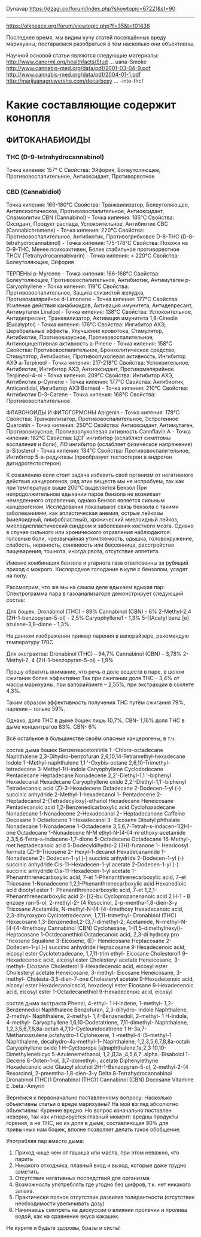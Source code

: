 Dynavap
https://dzagi.co/forum/index.php?showtopic=67221&st=90

--------------------

https://olkpeace.org/forum/viewtopic.php?f=35&t=101436

Последнее время, мы видим кучу статей посвящённых вреду марихуаны, постараемся разобраться в том насколько они объективны.

Научной основой статьи являются следующие материалы:
http://www.canorml.org/healthfacts/Stud ... uana-Smoke
http://www.cannabis-med.org/data/pdf/2001-03-04-9.pdf
http://www.cannabis-med.org/data/pdf/2004-01-1.pdf
http://marijuanagrowershq.com/decarboxy ... -into-thc/

# Какие составляющие содержит конопля
## ФИТОКАНАБИОИДЫ
### ТНС (D-9-tetrahydrocannabinol)
Точка кипения: 157° С
Свойства: Эйфория, Болеутоляющее, Противовоспалительное, Антиоксидант, Противорвотное
### CBD (Сannabidiol)
Точка кипения: 160-180°С
Свойства: Транквилизатор, Болеутоляющее, Антипсихотическое, Противовоспалительное, Антиоксидант, Спазмолитик
CBN (Cannabinol) - Точка кипения: 185°C
Свойства: Оксидант, Продукт распада, Успокоительное, Антибиотик
CBC (Сannabichromene) - Точка кипения: 220°С
Свойства: Противовоспалительное, Антибиотик, Противогрибковое
D-8-ТНС (D-8-tetrahydrocannabinol) - Точка кипения: 175-178°C
Свойства: Похожи на D-9-THC, Менее психоактивен, Более стабильное противорвотное
THCV (Tetrahydrocannabivarin) - Точка кипения: < 220°C
Свойства: Болеутоляющее, Эйфория

ТЕРПЕНЫ
p-Myrcene - Точка кипения: 166-168°C
Свойства: Болеутоляющее, Противовоспалительное, Антибиотик, Антимутаген
p-Caryophyllene - Точка кипения: 119°С
Свойства: Противовоспалительное, Защита слизистой желудка, Противомалярийное
d-Limonene - Точка кипения: 177°C
Свойства: Усиление действия канабиоидов, Активация имунитета, Антидепресант, Антимутаген
Linalool - Точка кипения: 138°С
Свойства: Успокоительное, Антидепресант, Транквилизатор, Активация имунитета
1,8-Cineole (Eucalyptol) - Точка кипения: 176°С
Свойства: Ингибитор АХЭ, Церебральные эффекты, Улучшение кровотока, Стимулятор, Антибиотик, Противовирусное, Противовоспалительное, Антиноцицептивная активность
a-Pinene - Точка кипения: 158°С
Свойства: Противовоспалительное, Бронхолитическое средство, Стимулятор, Антибиотик, Противоопухолевая активность, Ингибитор АХЭ
a-Terpineol - Точка кипения: 217-218°C
Свойства: Успокоительное, Антибиотик, Ингибитор АХЭ, Антиоксидант, Противомялярийное
Terpineol-4-ol - Точка кипения: 209°С
Свойства: Ингибитор АХЭ, Антибиотик
p-Cymene - Точка кипения: 177°С
Свойства: Антибиотик, Anticandidal, Ингибитор АХЭ
Borneol - Точка кипения: 210°С
Свойства: Антибиотик
D-3-Сагепе - Точка кипения: 168°С
Свойства: Противовоспалительное

ФЛАВОНОИДЫ И ФИТОГОРМОНЫ
Apigenin - Точка кипения: 178°C
Свойства: Транквилизатор, Противовоспалительное, Эстрогенное
Quercetin - Точка кипения: 250°C
Свойства: Антиоксидант, Антимутаген, Противовирусное, Противоопухолевая активность
Cannflavin A - Точка кипения: 182°С
Свойства: ЦОГ ингибитор (ослабляет симптомы воспаления и боли), ЛО ингибитор (ослабляет физическое напряжение)
p-Sitosterol - Точка кипения: 134°C
Свойства: Противовоспалительное, Ингибитор 5-а-редуктазы (преобразует тестостерон в андроген дигидротестостерон)

К сожалению если стоит задача избавить свой организм от негативного действия канцерогенов, ряд этих веществ мы не испробуем, так как при температуре выше 200°C выделяется Бензол
При непродолжительном вдыхании паров бензола не возникает немедленного отравления, однако Бензол является сильным канцерогеном. Исследования показывают связь бензола с такими заболеваниями, как апластическая анемия, острые лейкозы (миелоидный, лимфобластный), хронический миелоидный лейкоз, миелодиспластический синдром и заболевания костного мозга. Однако в случае сильного или хронического отравления наблюдаются: головные боли, чрезвычайная утомляемость, одышка, головокружение, слабость, нервность, сонливость или бессонница, расстройство пищеварения, тошнота, иногда рвота, отсутствие аппетита.

Именно комбинация бензола и угарнога газа ответсвенны за рубящий приход с мокрого. Кислородное голодание в купе с бензолом, усадят на попу.

Рассмотрим, что же мы на самом деле вдыхаем вдыхая пар:
Спектрограмма пара в газоанализаторе демонстрирует следующий состав:

Для бошек:
Dronabinol (THC) - 89%
Cannabinol (CBN) - 6%
2-Methyl-2,4 (2H-1-benzopyran-5-ol) - 2,5%
Caryophyllene1 - 1,3%
5-[(Acetyl benz [e] azulene-3,8-dione - 1,3%


На данном изображении пример парения в вапорайзере,
рекомендую температуру 170С



Для экстрактов:
Dronabinol (THC) – 94,7%
Cannabinol (CBN) – 3,78%
2-Methyl-2, 4 (2H-1-benzopyran-5-ol) – 1,9%

Прошу обратить внимание, что речь о доле веществ в паре, в целом сжигание более эффективно
Так при сжигании доля THC – 3,4% от массы марихуаны, при вапорайзинге – 2,55%, при экстракции в сохлете 4,3%.

Таким образом эффективность получения THC путём сжигания 79%, парения – только 59%.

Однако, доля THC в дыме бошек лишь 10,7%, CBN- 1,16% доля THC в дыме концентратов 83%, CBN- 6%

Всё остальное в большинстве своём опасные канцерогены, в т.ч.

состав дыма бошек
Benzeneacetonitrile
1 -Chloro-octadecane
Naphthalene
2,3-Dihydro-benzofuran
2,6,10,14-Tetramethyl-hexadecane
Indole
1 -Methyl-naphthalene
1,1 '-Oxybis-octane
2,6,10-Trimethyl-tetradecane
3-Methyl-1H-indole
Caryophyllene
Cyclododecane
Pentadecane
Heptadecane
Nonadecene
2,2'-Diethyl-1,1 '-biphenyl
Hexadecanal
Hexadecane
Caryophyllene oxide
2,2'-Diethyl-1,1'-biphenyl
Tetradecanoic acid
(Z)-3-Hexadecene
Octadecane
2-Dodecen-1-yl (-) succinic anhydride
2-Methyl-1-hexadecanol
1- Pentadecene
2- Heptadecanol
2-(Tetradecyloxy)-ethanol
Hexadecane
Heneicosane
Pentadecanoic acid
1,2-Benzenedicarboxylic acid
Cyclohaxadecane
Nonadecane
1-Nonadecene
2-Hexadecanol
2- Heptadecanone
Caffeine
Docosane
1-Octadecene
1-Hexadecanol
3- Eicosene
Dibutyl phthalate
Nonadecane
1-Nonadecene
1-Octadecene
3,5,6,7-Tetrah-s-indacen-1(2H)-one
Octadecane
1-Nonadecene
N-M ethyl-N-[4-[4-m ethoxy-acetamide
2,3,5,6-Tetra-s-indacene-1,7-dione
5-Octadecene
Octadecane
16-Methyl-, met heptadecanoic acid
5-Dodecyldihydro-2 (3H)-furanone
1- Henricosyl formate
(Z)-9-Tricosene
2- Hexyl-1-decanol
Hexadecanamide
1- Nonadecene
2- Dodecen-1-yl (-) succinic anhydride
2-Dodecen-1-yl (-) succinic anhydride
Cis-11-Hexadecen-1-yl acetate
2-Dodecen-1-yl (-) succinic anhydride
Cis-11-Hexadecen-1-yl acetate
1-Phenantthrenecarboxylic acid, 7-et
1-Phenantthrenecarboxylic acid, 7-et
Tricosane
1-Nonadecene
1,2,1-Phenanthrenecarboxylic acid
Hexanedioic acid dioctyl ester
1- Phenantthrenecarboxylic acid, 7-et
1,2,1-Phenanthrenecarboxylic acid
2- [(2-bu Cyclopropanenanoic acid
2 H-1 - В enzopy ran-5-ol, 2-methyl-2- (4
Resocinol, 2-p-mentha-1,8-dien-3-y
Tricosane
Acetamide, N-methyl-N-[4-[4-4methoxy
Hexadecanoic acid, 2,3-dihyroxypro
Cyclotetradecane, 1,7,11-trimethyl-
Dronabinol (THC)
Hexacosane
1,3-Benzenediol,2-(3,7-dimethyl-2,
Acetamide, N-methyl-N-[4-[4-4methoxy
Cannabinol (CBN)
Cyclohexane, 1-(1,5-dimethylhexyl)-
Heptacosane
1-Octdecanethiol
Octadecanoic acid, 2,3-di hydroxy pro
"ricosane
Squalene
3-Eicosene, (E)-
Heneicosane
Heptacosane
2-Dodecen-1-yl (-) succinic anhydride
Heptacosane
9-Hexadecenoic acid, eicosyl ester
Cyclotetradecane, 1,7,11-trim ethyl-
Eicosane
Cholesterol1
9-Hexadecenoic acid, eicosyl ester
Cholesteryl acetate
Heneicosane, 3-methyl-
Eicosane
Cholesterol
9-Hexadecenoic acid, eicosyl ester
Cholesteryl acetate
Heneicosane, 3-methyl-
Eicosane
Heneicosane, 3-methyl-
Cholesta-3,5-dien-7-one
Cholesteryl acetate
9-Hexadecenoic acid, eicosyl ester
Hexadecanoicacid, hexadecyl ester
Eicosane
9-Hexadecenoic acid, eicosyl ester
1-Octadecanethiol
9-Hexadecenoic acid, eicosyl

состав дыма экстракта
Phenol, 4-ethyl-
1 H-lndene, 1-methyl-
1,2-Benzennediol
Naphthalene
Benzofuran, 2,3-dihydro-
Indole
Naphthalene, 2-methyl-
Naphthalene, 2-methyl-
1,4-Benzenedoil, 2-methyl-
1 H-lndole, 4-methyl-
Caryophyllene
1,6,10-Dodetatriene, 7,11-dimethyl-
Naphthalene, 1,2,3,5,6,7,8,8a-octah
4,7,10-Cycloundecatriene
1 H-3a,7-Methanoazulene,octahydro-1
Cylohexene, 1 -methyl-4-(5-methyl-1
Naphthalene, decahydro-4a-methyl-1-
Naphthalene, 1,2,3,5,6,7,8,8a-octah
Caryophyllene oxide
1 H-Cyclopropa [a]naphthalene,1a,2,3
10,10-Dimethylenebicyc
5-Azulenemethanol, 1,2 ДЗа ,4,5,6,7
.alpha.-Bisabolol
1-Decene
6-Octen-1-ol, 3,7-domethyl-, acetate
Diphenylethyne
Hexadecanoic acid
Glaucyl alcohol
2H-1-Benzopyran-5-ol, 2-methyl-2-(4
Resorcinol, 2-pmemtha-1,8-dien-3-y
Delta.8-Tetrahydrocannabinol
Dronabinol (THC)1
Dronabinol (THC)1
Cannabinol (CBN)
Docosane
Vitamine E
.beta.-Amyrin


Вернёмся к первоначально поставленному вопросу: Насколько объективны статьи о вреде марихуаны?
На мой взгляд абсолютно объективны: Курение вредно.
Но вопрос изначально поставлен неверно, так как игнорируется главный момент: вредны продукты горения, а не ТНС, но их доля в дыме, составляющая 90% для привычных нам бошек, вполне позволяет делать такое обобщение.

Употребляя пар вместо дыма:
1) Приход чище чем от гашиша или масла, при этом неважно, что парить
2) Никакого отходника, плавный вход и выход, которые даже трудно заметить
3) Отсутствие негативных последствий для организма
4) Возможность употреблять где угодно без шифров, т.к. нет никакого запаха.
5) Практически полное отсутствие развития толерантности (отсутствие необходимости увеличивать дозу)
6) Начинаешь смотреть на дискуссии о влиянии пролечки и пролива водой, как на сравнение вкуса какашек.

Не курите и будьте здоровы, бразы и систы!